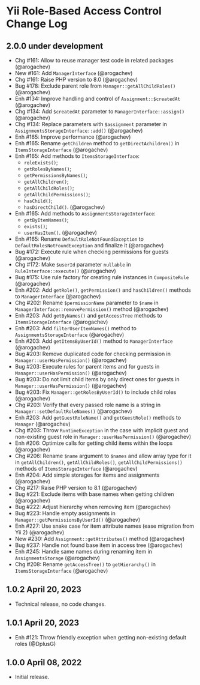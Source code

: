 # Yii Role-Based Access Control Change Log

## 2.0.0 under development

- Chg #161: Allow to reuse manager test code in related packages (@arogachev)
- New #161: Add `ManagerInterface` (@arogachev)
- Chg #161: Raise PHP version to 8.0 (@arogachev)
- Bug #178: Exclude parent role from `Manager::getAllChildRoles()` (@arogachev)
- Enh #134: Improve handling and control of `Assignment::$createdAt` (@arogachev)
- Chg #134: Add `$createdAt` parameter to `ManagerInterface::assign()` (@arogachev)
- Chg #134: Replace parameters with `$assignment` parameter in `AssignmentsStorageInterface::add()` (@arogachev)
- Enh #165: Improve performance (@arogachev)
- Enh #165: Rename `getChildren` method to `getDirectAchildren()` in `ItemsStorageInterface` (@arogachev)
- Enh #165: Add methods to `ItemsStorageInterface`:
    - `roleExists()`;
    - `getRolesByNames()`;
    - `getPermissionsByNames()`;
    - `getAllChildren()`;
    - `getAllChildRoles()`;
    - `getAllChildPermissions()`;
    - `hasChild()`;
    - `hasDirectChild()`.
      (@arogachev)
- Enh #165: Add methods to `AssignmentsStorageInterface`:
  - `getByItemNames()`;
  - `exists()`;
  - `userHasItem()`.
    (@arogachev)
- Enh #165: Rename `DefaultRoleNotFoundException` to `DefaultRolesNotFoundException` and finalize it (@arogachev)
- Bug #172: Execute rule when checking permissions for guests (@arogachev)
- Chg #172: Make `$userId` parameter `nullable` in `RuleInterface::execute()` (@arogachev)
- Bug #175: Use rule factory for creating rule instances in `CompositeRule` (@arogachev)
- Enh #202: Add `getRole()`, `getPermission()` and `hasChildren()` methods to `ManagerInterface` (@arogachev)
- Chg #202: Rename `$permissionName` parameter to `$name` in `ManagerInterface::removePermission()` method (@arogachev)
- Enh #203: Add `getByNames()` and `getAccessTree` methods to `ItemsStorageInterface` (@arogachev)
- Enh #203: Add `filterUserItemNames()` method to `AssignmentsStorageInterface` (@arogachev)
- Enh #203: Add `getItemsByUserId()` method to `ManagerInterface` (@arogachev)
- Bug #203: Remove duplicated code for checking permission in `Manager::userHasPermission()` (@arogachev)
- Bug #203: Execute rules for parent items and for guests in `Manager::userHasPermission()` (@arogachev)
- Bug #203: Do not limit child items by only direct ones for guests in `Manager::userHasPermission()` (@arogachev)
- Bug #203: Fix `Manager::getRolesByUserId()` to include child roles (@arogachev)
- Chg #203: Verify that every passed role name is a string in `Manager::setDefaultRoleNames()` (@arogachev)
- Enh #203: Add `getGuestRoleName()` and `getGuestRole()` methods to `Manager` (@arogachev)
- Chg #203: Throw `RuntimeException` in the case with implicit guest and non-existing guest role in
  `Manager::userHasPermission()` (@arogachev)
- Enh #206: Optimize calls for getting child items within the loops (@arogachev)
- Chg #206: Rename `$name` argument to `$names` and allow array type for it in `getAllChildren()`, `getAllChildRoles()`,
  `getAllChildPermissions()` methods of `ItemsStorageInterface` (@arogachev)
- Enh #204: Add simple storages for items and assignments (@arogachev)
- Chg #217: Raise PHP version to 8.1 (@arogachev)
- Bug #221: Exclude items with base names when getting children (@arogachev)
- Bug #222: Adjust hierarchy when removing item (@arogachev)
- Bug #223: Handle empty assignments in `Manager::getPermissionsByUserId()` (@arogachev)
- Enh #227: Use snake case for item attribute names (ease migration from Yii 2) (@arogachev)
- New #230: Add `Assignment::getAttributes()` method (@arogachev)
- Bug #237: Handle not found base item in access tree (@arogachev)
- Enh #245: Handle same names during renaming item in `AssignmentsStorage` (@arogachev)
- Chg #208: Rename `getAccessTree()` to `getHierarchy()` in `ItemsStorageInterface` (@arogachev)

## 1.0.2 April 20, 2023

- Technical release, no code changes.

## 1.0.1 April 20, 2023

- Enh #121: Throw friendly exception when getting non-existing default roles (@DplusG)

## 1.0.0 April 08, 2022

- Initial release.
